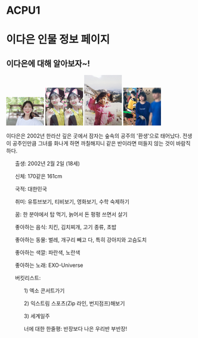 # ACPU1
<html>
<head>
  
  <meta charset="utf-8">
</head>
<body>

  <h1> <href="index.html">이다은 인물 정보 페이지</h1>
  <ol>
  </ol>
  <h2>이다은에 대해 알아보자~!</h2>
  <img src="12.jpg" width="20%">
  <img src="34.jpg" width="20%">
  <img src="56.jpg" width="20%">
  <img src="78.jpg" width="20%">

  <p>
<o1>이다은은 2002년 한라산 깊은 곳에서 잠자는 숲속의 공주의 '환생'으로 태어났다. 전생이 공주인만큼 그녀를 화나게 하면 까칠해지니 같은 반이라면 떠들지 않는 것이 바람직하다. 
<ol>출생: 2002년 2월 2일 (18세)</ol>
<ol>신체: 170같은 161cm</ol>
<ol>국적: 대한민국</ol>
<ol>취미: 유튜브보기, 티비보기, 영화보기, 수학 숙제하기</ol>
<ol>꿈: 한 분야에서 탑 먹기, 늙어서 돈 펑펑 쓰면서 살기</ol>
<ol>좋아하는 음식: 치킨, 김치찌개, 고기 종류, 초밥</ol>
<ol>좋아하는 동물: 벌레, 개구리 빼고 다, 특히 강아지와 고슴도치</ol>
<ol>좋아하는 색깔: 파란색, 노란색</ol>
<ol>좋아하는 노래: EXO-Universe</ol>
<ol>버킷리스트:
  <ol>1) 엑소 콘서트가기</ol>
<ol>  2) 익스트림 스포츠(Zip 라인, 번지점프)해보기</ol>
<ol>  3) 세계일주</ol>
<ol>너에 대한 한줄평: 반장보다 나은 우리반 부반장!</ol>
  </p>
</body>
<style>
